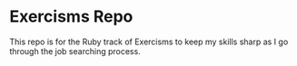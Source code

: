 # Exercisms Repo

This repo is for the Ruby track of Exercisms to keep my skills sharp as I go through the job searching process. 
